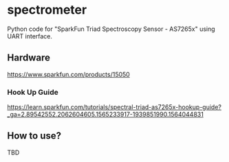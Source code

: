 # spectrometer
Python code for "SparkFun Triad Spectroscopy Sensor - AS7265x" using UART interface. 

## Hardware 
https://www.sparkfun.com/products/15050

### Hook Up Guide
https://learn.sparkfun.com/tutorials/spectral-triad-as7265x-hookup-guide?_ga=2.89542552.2062604605.1565233917-1939851990.1564044831

## How to use?
TBD
